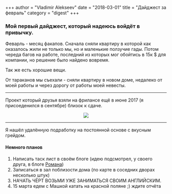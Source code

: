 +++
author = "Vladimir Alekseev"
date = "2018-03-01"
title = "Дайджест за февраль"
category = "digest"
+++
### Мой первый дайджест, который надеюсь войдёт в привычку.
Феварль - месяц факапов. Сначала сняли квартиру в которой как оказалось жили не только мы, но и маленькие ползучие гады. Потом череда багов на работе, последний из которых мог обойтись в 15к $ для компании, но решение было найдено вовремя.

Так же есть хорошие вещи. 
<p> От тараканов мы съехали - сняли квартиру в новом доме, недалеко от моей работы и через дорогу от работы моей невесты. </p>
<hr/>
<p> Проект который друзья взяли на фрилансе ещё в июне 2017 (я присоеденился в сентябре) близок к сдаче. 
	<center><img class="post-img" src="/posts/feb-digest/os.jpg"></center>
</p>
<hr/>
<p> Я нашёл удалённую подработку на постоянной основе с вкусным грейдом. </p>

#### Немного планов 
1. Написать таск лист в своём блоге (идею подсмотрел, у своего друга, в блоге [Романа](https://coutvv.github.io/blog/wishlist/))
2. Записаться в зал поблизости дома (по карте в соседних дворах несколько штук)
3. НАЧАТЬ ЧЁРТ ВОЗЬМИ УЖЕ ЗАНИМАТЬСЯ СВОИМ АНГЛИЙСКИМ.
4. 15 марта едем с Машкой катать на красной поляне ;) ждите отчёта